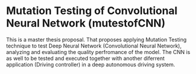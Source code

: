 # Mutation Testing of Convolutional Neural Network (mutestofCNN)
This is a master thesis proposal.
That proposes applying Mutation Testing technique to test Deep Neural Network (Convolutional Neural Network), analyzing and evaluating the quality perfromance of the model.
The CNN is as well to be tested and executed together with another diferrent application (Driving controller) in a deep autonomous driving system.
